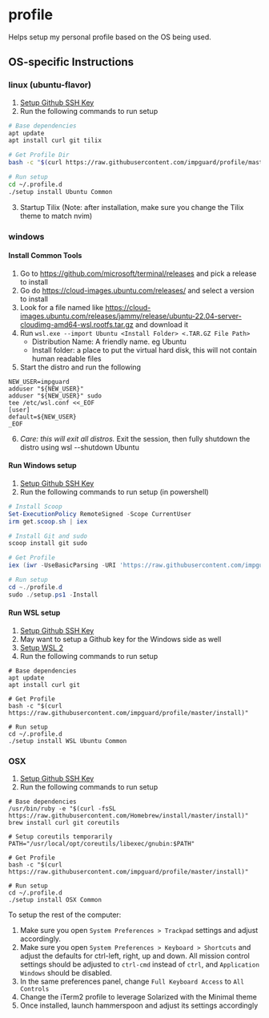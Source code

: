 # profile

Helps setup my personal profile based on the OS being used.

## OS-specific Instructions

### linux (ubuntu-flavor)

1. [Setup Github SSH Key](https://help.github.com/en/enterprise/2.15/user/articles/generating-a-new-ssh-key-and-adding-it-to-the-ssh-agent)
2. Run the following commands to run setup

```bash
# Base dependencies
apt update
apt install curl git tilix

# Get Profile Dir
bash -c "$(curl https://raw.githubusercontent.com/impguard/profile/master/install)"

# Run setup
cd ~/.profile.d
./setup install Ubuntu Common
```

3. Startup Tilix (Note: after installation, make sure you change the Tilix
   theme to match nvim)

### windows

#### Install Common Tools

1. Go to https://github.com/microsoft/terminal/releases and pick a release to install
2. Go do https://cloud-images.ubuntu.com/releases/ and select a version to install
3. Look for a file named like
   https://cloud-images.ubuntu.com/releases/jammy/release/ubuntu-22.04-server-cloudimg-amd64-wsl.rootfs.tar.gz
   and download it
4. Run `wsl.exe --import Ubuntu <Install Folder> <.TAR.GZ File Path>`
   - Distribution Name: A friendly name. eg Ubuntu
   - Install folder: a place to put the virtual hard disk, this will not contain human readable files
5. Start the distro and run the following

```
NEW_USER=impguard
adduser "${NEW_USER}"
adduser "${NEW_USER}" sudo
tee /etc/wsl.conf <<_EOF
[user]
default=${NEW_USER}
_EOF
```

6. _Care: this will exit all distros._ Exit the session, then fully shutdown the distro using wsl --shutdown Ubuntu

#### Run Windows setup

1. [Setup Github SSH Key](https://help.github.com/en/enterprise/2.15/user/articles/generating-a-new-ssh-key-and-adding-it-to-the-ssh-agent)
2. Run the following commands to run setup (in powershell)

```powershell
# Install Scoop
Set-ExecutionPolicy RemoteSigned -Scope CurrentUser
irm get.scoop.sh | iex

# Install Git and sudo
scoop install git sudo

# Get Profile
iex (iwr -UseBasicParsing -URI 'https://raw.githubusercontent.com/impguard/profile/master/install.ps1')

# Run setup
cd ~./profile.d
sudo ./setup.ps1 -Install
```

#### Run WSL setup

1. [Setup Github SSH Key](https://help.github.com/en/enterprise/2.15/user/articles/generating-a-new-ssh-key-and-adding-it-to-the-ssh-agent)
2. May want to setup a Github key for the Windows side as well
3. [Setup WSL 2](https://docs.microsoft.com/en-us/windows/wsl/install-win10)
4. Run the following commands to run setup

```
# Base dependencies
apt update
apt install curl git

# Get Profile
bash -c "$(curl https://raw.githubusercontent.com/impguard/profile/master/install)"

# Run setup
cd ~/.profile.d
./setup install WSL Ubuntu Common
```

### OSX

1. [Setup Github SSH Key](https://help.github.com/en/enterprise/2.15/user/articles/generating-a-new-ssh-key-and-adding-it-to-the-ssh-agent)
2. Run the following commands to run setup

```
# Base dependencies
/usr/bin/ruby -e "$(curl -fsSL https://raw.githubusercontent.com/Homebrew/install/master/install)"
brew install curl git coreutils

# Setup coreutils temporarily
PATH="/usr/local/opt/coreutils/libexec/gnubin:$PATH"

# Get Profile
bash -c "$(curl https://raw.githubusercontent.com/impguard/profile/master/install)"

# Run setup
cd ~/.profile.d
./setup install OSX Common
```

To setup the rest of the computer:

1. Make sure you open `System Preferences > Trackpad` settings and adjust
   accordingly.
2. Make sure you open `System Preferences > Keyboard > Shortcuts` and adjust
   the defaults for ctrl-left, right, up and down. All mission control settings
   should be adjusted to `ctrl-cmd` instead of `ctrl`, and `Application Windows` should be disabled.
3. In the same preferences panel, change `Full Keyboard Access` to `All Controls`
4. Change the iTerm2 profile to leverage Solarized with the Minimal theme
5. Once installed, launch hammerspoon and adjust its settings accordingly
